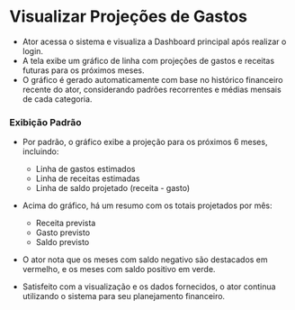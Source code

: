 # Visualizar Projeções de Gastos

- Ator acessa o sistema e visualiza a Dashboard principal após realizar o login.
- A tela exibe um gráfico de linha com projeções de gastos e receitas futuras para os próximos meses.
- O gráfico é gerado automaticamente com base no histórico financeiro recente do ator, considerando padrões recorrentes e médias mensais de cada categoria.

### Exibição Padrão

- Por padrão, o gráfico exibe a projeção para os próximos 6 meses, incluindo:
    - Linha de gastos estimados
    - Linha de receitas estimadas
    - Linha de saldo projetado (receita - gasto)

- Acima do gráfico, há um resumo com os totais projetados por mês:
    - Receita prevista
    - Gasto previsto
    - Saldo previsto

- O ator nota que os meses com saldo negativo são destacados em vermelho, e os meses com saldo positivo em verde.
- Satisfeito com a visualização e os dados fornecidos, o ator continua utilizando o sistema para seu planejamento financeiro.